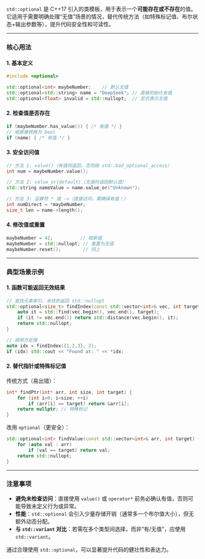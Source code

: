 
`std::optional` 是 C++17 引入的类模板，用于表示一个**可能存在或不存在**的值。它适用于需要明确处理“无值”场景的情况，替代传统方法（如特殊标记值、布尔状态+输出参数等），提升代码安全性和可读性。

---

### **核心用法**

#### 1. **基本定义**
```cpp
#include <optional>

std::optional<int> maybeNumber;    // 默认无值
std::optional<std::string> name = "DeepSeek"; // 直接初始化有值
std::optional<float> invalid = std::nullopt;  // 显式表示无值
```

#### 2. **检查值是否存在**
```cpp
if (maybeNumber.has_value()) { /* 有值 */ }
// 或直接转换为 bool
if (name) { /* 有值 */ }
```

#### 3. **安全访问值**
```cpp
// 方法 1: value()（有值则返回，否则抛 std::bad_optional_access）
int num = maybeNumber.value();

// 方法 2: value_or(default)（无值时返回默认值）
std::string nameValue = name.value_or("Unknown");

// 方法 3: 运算符 * 或 ->（直接访问，需确保有值！）
int numDirect = *maybeNumber;
size_t len = name->length();
```

#### 4. **修改值或重置**
```cpp
maybeNumber = 42;          // 赋新值
maybeNumber = std::nullopt; // 重置为无值
maybeNumber.reset();        // 同上
```

---

### **典型场景示例**

#### 1. **函数可能返回无效结果**
```cpp
// 查找元素索引，未找到返回 std::nullopt
std::optional<size_t> findIndex(const std::vector<int>& vec, int target) {
    auto it = std::find(vec.begin(), vec.end(), target);
    if (it != vec.end()) return std::distance(vec.begin(), it);
    return std::nullopt;
}

// 调用方处理
auto idx = findIndex({1,2,3}, 2);
if (idx) std::cout << "Found at: " << *idx;
```

#### 2. **替代指针或特殊标记值**
传统方式（易出错）：
```cpp
int* findPtr(int* arr, int size, int target) {
    for (int i=0; i<size; ++i) 
        if (arr[i] == target) return &arr[i];
    return nullptr; // 特殊标记
}
```
改用 `optional`（更安全）：
```cpp
std::optional<int> findValue(const std::vector<int>& arr, int target) {
    for (auto val : arr)
        if (val == target) return val;
    return std::nullopt;
}
```

---

### **注意事项**
- **避免未检查访问**：直接使用 `value()` 或 `operator*` 前务必确认有值，否则可能导致未定义行为或异常。
- **性能**：`std::optional` 会引入少量存储开销（通常多一个布尔值大小），但无额外动态分配。
- **与 `std::variant` 对比**：若需在多个类型间选择，而非“有/无值”，应使用 `std::variant`。

通过合理使用 `std::optional`，可以显著提升代码的健壮性和表达力。